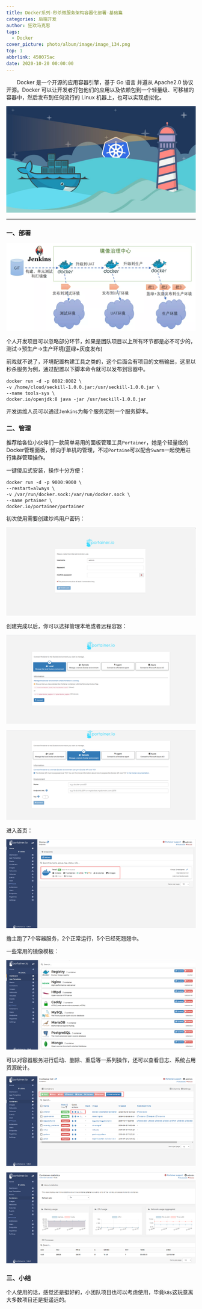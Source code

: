 ```yaml
---
title: Docker系列-秒杀微服务架构容器化部署-基础篇
categories: 后端开发
author: 狂欢马克思
tags:
  - Docker
cover_picture: photo/album/image/image_134.png
top: 1
abbrlink: 450075ac
date: 2020-10-20 00:00:00
---
```


&emsp;&emsp;Docker 是一个开源的应用容器引擎，基于 Go 语言 并遵从 Apache2.0 协议开源。Docker 可以让开发者打包他们的应用以及依赖包到一个轻量级、可移植的容器中，然后发布到任何流行的 Linux 机器上，也可以实现虚拟化。

<!-- more -->

![Database](/photo/album/image/image_135.png "后端开发系列-常用的分库分表中间件-基础篇")

---

### 一、部署

![输入图片说明](/photo/album/image/image_143.png "屏幕截图.png")

个人开发项目可以忽略部分环节，如果是团队项目以上所有环节都是必不可少的，测试->预生产->生产环境(蓝绿+灰度发布)

前戏就不说了，环境配置构建工具之类的，这个后面会有项目的文档输出，这里以秒杀服务为例，通过配置以下脚本命令就可以发布到容器中。

```
docker run -d -p 8082:8082 \
-v /home/cloud/seckill-1.0.0.jar:/usr/seckill-1.0.0.jar \
--name tools-sys \
docker.io/openjdk:8 java -jar /usr/seckill-1.0.0.jar
```

开发运维人员可以通过`Jenkins`为每个服务定制一个服务脚本。

### 二、管理

推荐给各位小伙伴们一款简单易用的面板管理工具`Portainer`，她是个轻量级的Docker管理面板，倾向于单机的管理，不过`Portaine`可以配合`Swarm`一起使用进行集群管理操作。

一键傻瓜式安装，操作十分方便：

```
docker run -d -p 9000:9000 \
--restart=always \
-v /var/run/docker.sock:/var/run/docker.sock \
--name prtainer \
docker.io/portainer/portainer
```

初次使用需要创建炒鸡用户密码：

![](/photo/album/image/image_136.png)

创建完成以后，你可以选择管理本地或者远程容器：

![](/photo/album/image/image_137.png)

![](/photo/album/image/image_138.png)

进入首页：

![](/photo/album/image/image_139.png)

撸主跑了7个容器服务，2个正常运行，5个已经死翘翘中。

一些常用的镜像模板：

![](/photo/album/image/image_140.png)

可以对容器服务进行启动、删除、重启等一系列操作，还可以查看日志、系统占用资源统计。

![](/photo/album/image/image_141.png)

![](/photo/album/image/image_142.png)


### 三、小结

个人使用的话，感觉还是挺好的，小团队项目也可以考虑使用，毕竟`k8s`这玩意离大多数项目还是挺遥远的。